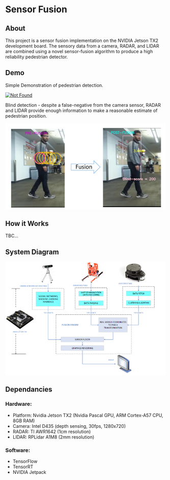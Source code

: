 # Sensor Fusion

## About

This project is a sensor fusion implementation on the NVIDIA Jetson TX2 development board. The sensory data from a camera, RADAR, and LIDAR are combined using a novel sensor-fusion algorithm to produce a high reliability pedestrian detector.

## Demo

Simple Demonstration of pedestrian detection.

[![Not Found](https://img.youtube.com/vi/swne_90ZV08/0.jpg)](https://www.youtube.com/watch?v=swne_90ZV08)

Blind detection - despite a false-negative from the camera sensor, RADAR and LIDAR provide enough information to make a reasonable estimate of pedestrian position.

<img src="/media/blind.PNG">

## How it Works

TBC...

## System Diagram

<img src="/media/system_diagram.PNG">

## Dependancies

### Hardware: 

- Platform: Nvidia Jetson TX2 (Nvidia Pascal GPU, ARM Cortex-A57 CPU, 8GB RAM)
- Camera: Intel D435 (depth sensing, 30fps, 1280x720)
- RADAR: TI AWR1642 (1cm resolution)
- LIDAR: RPLidar A1M8 (2mm resolution)

### Software:

- TensorFlow
- TensorRT
- NVIDIA Jetpack